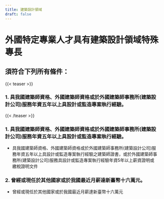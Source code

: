 ```yaml
---
title: 建築設計領域
draft: false
---
```

# 外國特定專業人才具有建築設計領域特殊專長

## 須符合下列**所有**條件：

{{< teaser >}}
### 1. 具我國建築師資格、外國建築師資格或於外國建築師事務所(建築設計公司)服務年資五年以上具設計或監造專案執行經驗。
{{< /teaser >}}

### 1. 具我國建築師資格、外國建築師資格或於外國建築師事務所(建築設計公司)服務年資五年以上具設計或監造專案執行經驗。

* 具我國建築師資格、外國建築師資格或於外國建築師事務所(建築設計公司)服務年資五年以上具設計或監造專案執行經驗之建築師證書，或於外國建築師事務所(建築設計公司)服務具設計或監造專案執行經驗年資5年以上薪資證明或繳稅證明文件

### 2. 曾經或現任於其他國家或於我國最近月薪達新臺幣十六萬元。

* 曾經或現任於其他國家或於我國最近月薪達新臺幣十六萬元